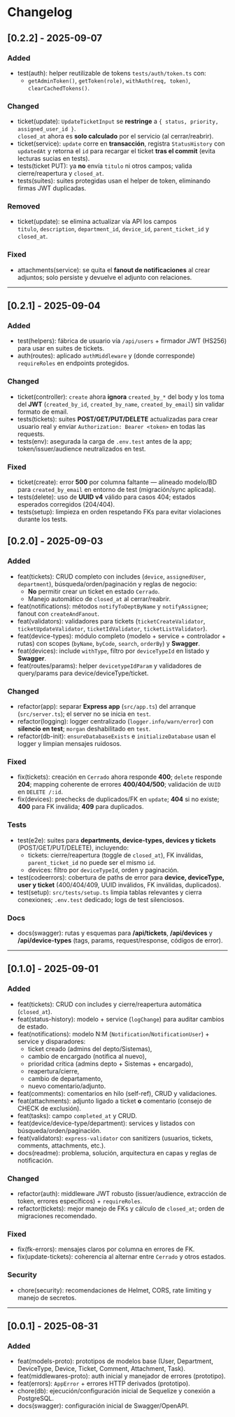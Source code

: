 # Changelog

## [0.2.2] - 2025-09-07
### Added
- test(auth): helper reutilizable de tokens `tests/auth/token.ts` con:
  - `getAdminToken()`, `getToken(role)`, `withAuth(req, token)`, `clearCachedTokens()`.

### Changed
- ticket(update): `UpdateTicketInput` se **restringe** a `{ status, priority, assigned_user_id }`.  
  `closed_at` ahora es **solo calculado** por el servicio (al cerrar/reabrir).
- ticket(service): `update` corre en **transacción**, registra `StatusHistory` con `updatedAt` y retorna el `id` para recargar el ticket **tras el commit** (evita lecturas sucias en tests).
- tests(ticket PUT): ya **no** envía `titulo` ni otros campos; valida cierre/reapertura y `closed_at`.
- tests(suites): suites protegidas usan el helper de token, eliminando firmas JWT duplicadas.

### Removed
- ticket(update): se elimina actualizar vía API los campos  
  `titulo`, `description`, `department_id`, `device_id`, `parent_ticket_id` y `closed_at`.

### Fixed
- attachments(service): se quita el **fanout de notificaciones** al crear adjuntos; solo persiste y devuelve el adjunto con relaciones.

---

## [0.2.1] - 2025-09-04
### Added
- test(helpers): fábrica de usuario vía `/api/users` + firmador JWT (HS256) para usar en suites de tickets.
- auth(routes): aplicado `authMiddleware` y (donde corresponde) `requireRoles` en endpoints protegidos.

### Changed
- ticket(controller): `create` ahora **ignora** `created_by_*` del body y los toma del **JWT** (`created_by_id`, `created_by_name`, `created_by_email`) sin validar formato de email.
- tests(tickets): suites **POST/GET/PUT/DELETE** actualizadas para crear usuario real y enviar `Authorization: Bearer <token>` en todas las requests.
- tests(env): asegurada la carga de `.env.test` antes de la app; token/issuer/audience neutralizados en test.

### Fixed
- ticket(create): error **500** por columna faltante — alineado modelo/BD para `created_by_email` en entorno de test (migración/sync aplicada).
- tests(delete): uso de **UUID v4** válido para casos 404; estados esperados corregidos (204/404).
- tests(setup): limpieza en orden respetando FKs para evitar violaciones durante los tests.

## [0.2.0] - 2025-09-03
### Added
- feat(tickets): CRUD completo con includes (`device`, `assignedUser`, `department`), búsqueda/orden/paginación y reglas de negocio:
  - **No** permitir crear un ticket en estado `Cerrado`.
  - Manejo automático de `closed_at` al cerrar/reabrir.
- feat(notifications): métodos `notifyToDeptByName` y `notifyAssignee`; fanout con `createAndFanout`.
- feat(validators): validadores para tickets (`ticketCreateValidator`, `ticketUpdateValidator`, `ticketIdValidator`, `ticketListValidator`).
- feat(device-types): módulo completo (modelo + service + controlador + rutas) con scopes (`byName`, `byCode`, `search`, `orderBy`) y **Swagger**.
- feat(devices): include `withType`, filtro por `deviceTypeId` en listado y **Swagger**.
- feat(routes/params): helper `devicetypeIdParam` y validadores de query/params para device/deviceType/ticket.

### Changed
- refactor(app): separar **Express app** (`src/app.ts`) del arranque (`src/server.ts`); el server no se inicia en `test`.
- refactor(logging): logger centralizado (`logger.info/warn/error`) con **silencio en test**; `morgan` deshabilitado en `test`.
- refactor(db-init): `ensureDatabaseExists` e `initializeDatabase` usan el logger y limpian mensajes ruidosos.

### Fixed
- fix(tickets): creación en `Cerrado` ahora responde **400**; `delete` responde **204**; mapping coherente de errores **400/404/500**; validación de `UUID` en `DELETE /:id`.
- fix(devices): prechecks de duplicados/FK en `update`; **404** si no existe; **400** para FK inválida; **409** para duplicados.

### Tests
- test(e2e): suites para **departments, device-types, devices y tickets** (POST/GET/PUT/DELETE), incluyendo:
  - tickets: cierre/reapertura (toggle de `closed_at`), FK inválidas, `parent_ticket_id` no puede ser el mismo `id`.
  - devices: filtro por `deviceTypeId`, orden y paginación.
- test(codeerrors): cobertura de paths de error para **device, deviceType, user y ticket** (400/404/409, UUID inválidos, FK inválidas, duplicados).
- test(setup): `src/tests/setup.ts` limpia tablas relevantes y cierra conexiones; `.env.test` dedicado; logs de test silenciosos.

### Docs
- docs(swagger): rutas y esquemas para **/api/tickets**, **/api/devices** y **/api/device-types** (tags, params, request/response, códigos de error).

---

## [0.1.0] - 2025-09-01
### Added
- feat(tickets): CRUD con includes y cierre/reapertura automática (`closed_at`).
- feat(status-history): modelo + service (`logChange`) para auditar cambios de estado.
- feat(notifications): modelo N:M (`Notification`/`NotificationUser`) + service y disparadores:
  - ticket creado (admins del depto/Sistemas),
  - cambio de encargado (notifica al nuevo),
  - prioridad crítica (admins depto + Sistemas + encargado),
  - reapertura/cierre,
  - cambio de departamento,
  - nuevo comentario/adjunto.
- feat(comments): comentarios en hilo (self-ref), CRUD y validaciones.
- feat(attachments): adjunto ligado a ticket **o** comentario (consejo de CHECK de exclusión).
- feat(tasks): campo `completed_at` y CRUD.
- feat(device/device-type/department): services y listados con búsqueda/orden/paginación.
- feat(validators): `express-validator` con sanitizers (usuarios, tickets, comments, attachments, etc.).
- docs(readme): problema, solución, arquitectura en capas y reglas de notificación.

### Changed
- refactor(auth): middleware JWT robusto (issuer/audience, extracción de token, errores específicos) + `requireRoles`.
- refactor(tickets): mejor manejo de FKs y cálculo de `closed_at`; orden de migraciones recomendado.

### Fixed
- fix(fk-errors): mensajes claros por columna en errores de FK.
- fix(update-tickets): coherencia al alternar entre `Cerrado` y otros estados.

### Security
- chore(security): recomendaciones de Helmet, CORS, rate limiting y manejo de secretos.

---

## [0.0.1] - 2025-08-31
### Added
- feat(models-proto): prototipos de modelos base (User, Department, DeviceType, Device, Ticket, Comment, Attachment, Task).
- feat(middlewares-proto): auth inicial y manejador de errores (prototipo).
- feat(errors): `AppError` + errores HTTP derivados (prototipo).
- chore(db): ejecución/configuración inicial de Sequelize y conexión a PostgreSQL.
- docs(swagger): configuración inicial de Swagger/OpenAPI.
